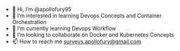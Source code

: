 - 👋 Hi, I’m @apollofury95
- 👀 I’m interested in learning Devops Concepts and Container Orchestration 
- 🌱 I’m currently learning Devops Workflow
- 💞️ I’m looking to collaborate on Docker and Kubernetes Concepts
- 📫 How to reach me surveys.apollofury@gmail.com

<!---
apollofury95/apollofury95 is a ✨ special ✨ repository because its `README.md` (this file) appears on your GitHub profile.
You can click the Preview link to take a look at your changes.
--->

